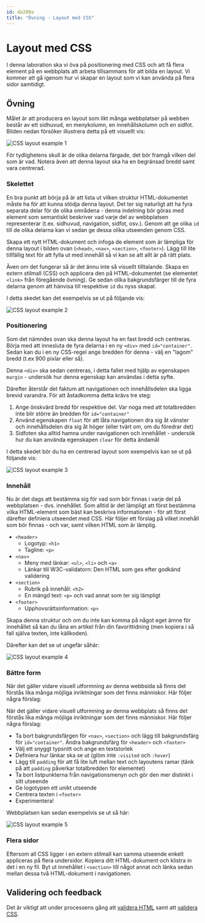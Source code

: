 ```yaml
---
id: da280a
title: "Övning - Layout med CSS"
---
```


# Layout med CSS

I denna laboration ska vi öva på positionering med CSS och att få flera element på en webbplats att arbeta tillsammans för att bilda en layout. Vi kommer att gå igenom hur vi skapar en layout som vi kan använda på flera sidor samtidigt.

## Övning

Målet är att producera en layout som likt många webbplatser på webben består av ett sidhuvud, en menykolumn, en innehållskolumn och en sidfot. Bilden nedan försöker illustrera detta på ett visuellt vis:

![CSS layout example 1](../assets/da280a_ex_css_layout_bild1.png)

För tydlighetens skull är de olika delarna färgade, det bör framgå vilken del som är vad. Notera även att denna layout ska ha en begränsad bredd samt vara centrerad.

### Skelettet

En bra punkt att börja på är att lista ut vilken struktur HTML-dokumentet måste ha för att kunna stödja denna layout. Det ter sig naturligt att ha fyra separata delar för de olika områdena - denna indelning bör göras med element som semantiskt beskriver vad varje del av webbplatsen representerar (t.ex. sidhuvud, navigation, sidfot, osv.). Genom att ge olika `id` till de olika delarna kan vi sedan ge dessa olika utseenden genom CSS.

Skapa ett nytt HTML-dokument och infoga de element som är lämpliga för denna layout i bilden ovan (`<head>`, `<nav>`, `<section>`, `<footer>`). Lägg till lite tillfällig text för att fylla ut med innehåll så vi kan se att allt är på rätt plats.

Även om det fungerar så är det ännu inte så visuellt tilltalande. Skapa en extern stilmall (CSS) och applicera den på HTML-dokumentet (se elementet `<link>` från föregående övning). Ge sedan olika bakgrundsfärger till de fyra delarna genom att hänvisa till respektive `id` du nyss skapat.

I detta skedet kan det exempelvis se ut på följande vis:

![CSS layout example 2](../assets/da280a_ex_css_layout_bild2.png)

### Positionering

Som det nämndes ovan ska denna layout ha en fast bredd och centreras. Börja med att innesluta de fyra delarna i en ny `<div>` med `id="container"`. Sedan kan du i en ny CSS-regel ange bredden för denna - välj en "lagom" bredd (t.ex 900 pixlar eller så).

Denna `<div>` ska sedan centreras, i detta fallet med hjälp av egenskapen `margin` - undersök hur denna egenskap kan användas i detta syfte.

Därefter återstår det faktum att navigationen och innehållsdelen ska ligga brevid varandra. För att åstadkomma detta krävs tre steg:

1. Ange önskvärd bredd för respektive del. Var noga med att totalbredden inte blir större än bredden för `id="container"`
2. Använd egenskapen `float` för att låta navigationen dra sig åt vänster och innehållsdelen dra sig åt höger (eller tvärt om, om du föredrar det)
3. Sidfoten ska alltid hamna under navigationen och innehållet - undersök hur du kan använda egenskapen `clear` för detta ändamål

I detta skedet bör du ha en centrerad layout som exempelvis kan se ut på följande vis:

![CSS layout example 3](../assets/da280a_ex_css_layout_bild3.png)

### Innehåll

Nu är det dags att bestämma sig för vad som bör finnas i varje del på webbplatsen - dvs. innehållet. Som alltid är det lämpligt att först bestämma vilka HTML-element som bäst kan beskriva informationen - för att först därefter definiera utseendet med CSS. Här följer ett förslag på vilket innehåll som bör finnas - och var, samt vilken HTML som är lämplig.

* `<header>`
    * Logotyp: `<h1>`
    * Tagline: `<p>`
* `<nav>`
    * Meny med länkar: `<ul>`, `<li>` och `<a>`
    * Länkar till W3C-validatorn: Den HTML som ges efter godkänd validering
* `<section>`
    * Rubrik på innehåll: `<h2>`
    * En mängd text: `<p>` och vad annat som ter sig lämpligt
* `<footer>`
    * Upphovsrättsinformation: `<p>`

Skapa denna struktur och om du inte kan komma på något eget ämne för innehållet så kan du låna en artikel från din favorittidning (men kopiera i så fall själva texten, inte källkoden).

Därefter kan det se ut ungefär såhär:

![CSS layout example 4](../assets/da280a_ex_css_layout_bild4.png)

### Bättre form

När det gäller vidare visuell utformning av denna webbsida så finns det förstås lika många möjliga inriktningar som det finns människor. Här följer några förslag:

När det gäller vidare visuell utformning av denna webbplats så finns det förstås lika många möjliga inriktningar som det finns människor. Här följer några förslag:

* Ta bort bakgrundsfärgen för `<nav>`, `<section>` och lägg till bakgrundsfärg för `id="container"`. Ändra bakgrundsfärg för `<header>` och `<footer>`
* Välj ett snyggt typsnitt och ange en textstorlek
* Definiera hur länkar ska se ut (glöm inte `:visited` och `:hover`)
* Lägg till `padding` för att få lite luft mellan text och layoutens ramar (tänk på att `padding` påverkar totalbredden för elementet)
* Ta bort listpunkterna från navigationsmenyn och gör den mer distinkt i sitt utseende
* Ge logotypen ett unikt utseende
* Centrera texten i `<footer>`
* Experimentera!

Webbplatsen kan sedan exempelvis se ut så här:

![CSS layout example 5](../assets/da280a_ex_css_layout_bild5.png)

### Flera sidor

Eftersom all CSS ligger i en extern stilmall kan samma utseende enkelt appliceras på flera undersidor. Kopiera ditt HTML-dokument och klistra in det i en ny fil. Byt ut innehållet i `<section>` till något annat och länka sedan mellan dessa två HTML-dokument i navigationen.

## Validering och feedback

Det är viktigt att under processens gång att [validera HTML](http://validator.w3.org) samt att [validera CSS](https://jigsaw.w3.org/css-validator/).
